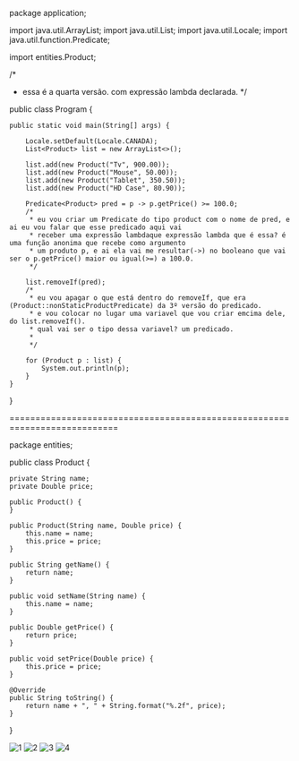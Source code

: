 package application;

import java.util.ArrayList;
import java.util.List;
import java.util.Locale;
import java.util.function.Predicate;

import entities.Product;

/*
 * essa é a quarta versão. com expressão lambda declarada.
 */

public class Program {

	public static void main(String[] args) {

		Locale.setDefault(Locale.CANADA);
		List<Product> list = new ArrayList<>();
		
		list.add(new Product("Tv", 900.00));
		list.add(new Product("Mouse", 50.00));
		list.add(new Product("Tablet", 350.50));
		list.add(new Product("HD Case", 80.90));
		
		Predicate<Product> pred = p -> p.getPrice() >= 100.0;
		/*
		 * eu vou criar um Predicate do tipo product com o nome de pred, e ai eu vou falar que esse predicado aqui vai
		 * receber uma expressão lambdaque expressão lambda que é essa? é uma função anonima que recebe como argumento
		 * um produto p, e ai ela vai me resultar(->) no booleano que vai ser o p.getPrice() maior ou igual(>=) a 100.0.
		 */
		
		list.removeIf(pred);
		/*
		 * eu vou apagar o que está dentro do removeIf, que era (Product::nonStaticProductPredicate) da 3º versão do predicado.
		 * e vou colocar no lugar uma variavel que vou criar emcima dele, do list.removeIf().
		 * qual vai ser o tipo dessa variavel? um predicado.
		 * 
		 */
		
		for (Product p : list) {
			System.out.println(p);
		}
	}

}

===========================================================================

package entities;

public class Product {

	private String name;
	private Double price;
	
	public Product() {
	}

	public Product(String name, Double price) {
		this.name = name;
		this.price = price;
	}

	public String getName() {
		return name;
	}

	public void setName(String name) {
		this.name = name;
	}

	public Double getPrice() {
		return price;
	}

	public void setPrice(Double price) {
		this.price = price;
	}

	@Override
	public String toString() {
		return name + ", " + String.format("%.2f", price);
	}
}

![1](https://user-images.githubusercontent.com/61166475/155023101-c5d13dee-c5ad-4a04-9fb6-2d0ed7d74594.png)
![2](https://user-images.githubusercontent.com/61166475/155023105-919843f6-fdfb-4b1a-a16c-34ac1df9732c.png)
![3](https://user-images.githubusercontent.com/61166475/155023107-123fa488-cadc-4e2d-aefb-4f31d5445877.png)
![4](https://user-images.githubusercontent.com/61166475/155023108-59e3ed8d-cb1b-4d20-8295-55d5010d8c95.png)
